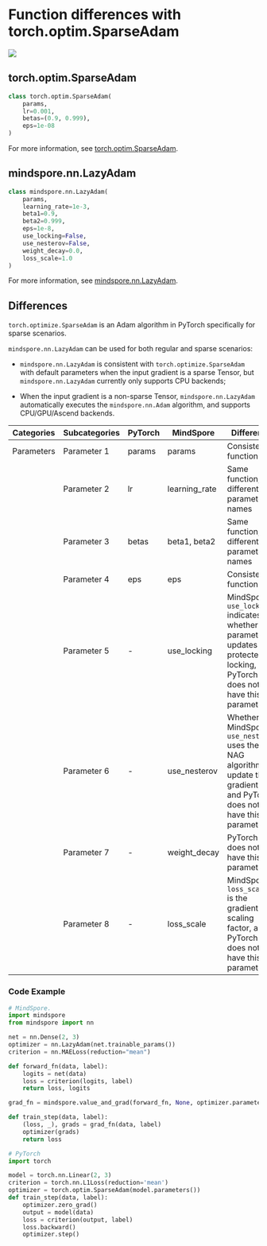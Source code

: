 # Function differences with torch.optim.SparseAdam

<a href="https://gitee.com/mindspore/docs/blob/master/docs/mindspore/source_en/note/api_mapping/pytorch_diff/SparseAdam.md" target="_blank"><img src="https://mindspore-website.obs.cn-north-4.myhuaweicloud.com/website-images/master/resource/_static/logo_source_en.png"></a>

## torch.optim.SparseAdam

```python
class torch.optim.SparseAdam(
    params,
    lr=0.001,
    betas=(0.9, 0.999),
    eps=1e-08
)
```

For more information, see [torch.optim.SparseAdam](https://pytorch.org/docs/1.8.0/optim.html#torch.optim.SparseAdam).

## mindspore.nn.LazyAdam

```python
class mindspore.nn.LazyAdam(
    params,
    learning_rate=1e-3,
    beta1=0.9,
    beta2=0.999,
    eps=1e-8,
    use_locking=False,
    use_nesterov=False,
    weight_decay=0.0,
    loss_scale=1.0
)
```

For more information, see [mindspore.nn.LazyAdam](https://mindspore.cn/docs/en/master/api_python/nn/mindspore.nn.LazyAdam.html#mindspore.nn.LazyAdam).

## Differences

`torch.optimize.SparseAdam` is an Adam algorithm in PyTorch specifically for sparse scenarios.

`mindspore.nn.LazyAdam` can be used for both regular and sparse scenarios:

- `mindspore.nn.LazyAdam` is consistent with `torch.optimize.SparseAdam` with default parameters when the input gradient is a sparse Tensor, but `mindspore.nn.LazyAdam` currently only supports CPU backends;

- When the input gradient is a non-sparse Tensor, `mindspore.nn.LazyAdam` automatically executes the `mindspore.nn.Adam` algorithm, and supports CPU/GPU/Ascend backends.

| Categories | Subcategories |PyTorch | MindSpore | Difference |
| --- | ---   | ---   | ---        |---  |
| Parameters | Parameter 1 | params  | params        | Consistent function                                               |
|      | Parameter 2 | lr      | learning_rate | Same function, different parameter names                                         |
|      | Parameter 3 | betas   | beta1, beta2  | Same function, different parameter names                                         |
|      | Parameter 4 | eps     | eps           | Consistent function                                               |
|      | Parameter 5 | -       | use_locking   | MindSpore `use_locking` indicates whether parameter updates are protected by locking, and PyTorch does not have this parameter |
|      | Parameter 6 | -       | use_nesterov  | Whether MindSpore `use_nesterov` uses the NAG algorithm to update the gradient, and PyTorch does not have this parameter     |
|      | Parameter 7 | -       | weight_decay  | PyTorch does not have this parameter                                        |
|      | Parameter 8 | -       | loss_scale    | MindSpore's `loss_scale` is the gradient scaling factor, and PyTorch does not have this parameter       |

### Code Example

```python
# MindSpore.
import mindspore
from mindspore import nn

net = nn.Dense(2, 3)
optimizer = nn.LazyAdam(net.trainable_params())
criterion = nn.MAELoss(reduction="mean")

def forward_fn(data, label):
    logits = net(data)
    loss = criterion(logits, label)
    return loss, logits

grad_fn = mindspore.value_and_grad(forward_fn, None, optimizer.parameters, has_aux=True)

def train_step(data, label):
    (loss, _), grads = grad_fn(data, label)
    optimizer(grads)
    return loss

# PyTorch
import torch

model = torch.nn.Linear(2, 3)
criterion = torch.nn.L1Loss(reduction='mean')
optimizer = torch.optim.SparseAdam(model.parameters())
def train_step(data, label):
    optimizer.zero_grad()
    output = model(data)
    loss = criterion(output, label)
    loss.backward()
    optimizer.step()
```
